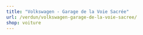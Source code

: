 ```yaml
---
title: "Volkswagen - Garage de la Voie Sacrée"
url: /verdun/volkswagen-garage-de-la-voie-sacree/
shop: voiture
---
```

